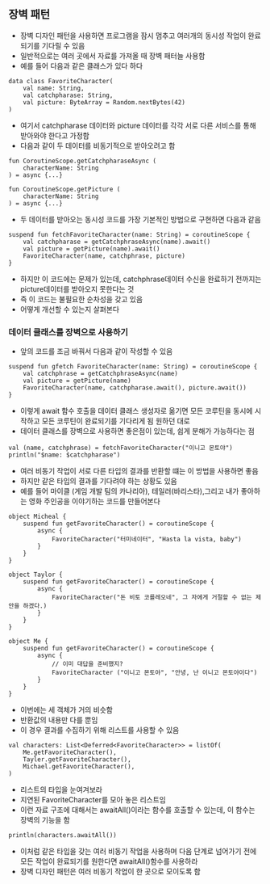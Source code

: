 ## 장벽 패턴
- 장벽 디자인 패턴을 사용하면 프로그램을 잠시 멈추고 여러개의 동시성 작업이 완료되기를 기다릴 수 있음
- 일반적으로는 여러 곳에서 자료를 가져올 때 장벽 패터늘 사용함
- 예를 들어 다음과 같은 클래스가 있다 하다
```
data class FavoriteCharacter(
    val name: String, 
    val catchpharase: String,
    val picture: ByteArray = Random.nextBytes(42)
)
```
- 여기서 catchpharase 데이터와 picture 데이터를 각각 서로 다른 서비스를 통해 받아와야 한다고 가정함
- 다음과 같이 두 데이터를 비동기적으로 받아오려고 함

```
fun CoroutineScope.getCatchpharaseAsync (
    characterName: String
) = async {...}

fun CoroutineScope.getPicture (
    characterName: String
) = async {...}
```
- 두 데이터를 받아오는 동시성 코드를 가장 기본적인 방법으로 구현하면 다음과 같음
```
suspend fun fetchFavoriteCharacter(name: String) = coroutineScope {
    val catchpharase = getCatchphraseAsync(name).await()
    val picture = getPicture(name).await()
    FavoriteCharacter(name, catchphrase, picture)
}
```
- 하지만 이 코드에는 문제가 있는데, catchphrase데이터 수신을 완료하기 전까지는 picture데이터를 받아오지 못한다는 것
- 즉 이 코드는 불필요한 순차성을 갖고 있음
- 어떻게 개선할 수 있는지 살펴본다

### 데이터 클래스를 장벽으로 사용하기
- 앞의 코드를 조금 바꿔서 다음과 같이 작성할 수 있음
```
suspend fun gfetch FavoriteCharacter(name: String) = coroutineScope {
    val catchphrase = getCatchphraseAsync(name)
    val picture = getPicture(name)
    FavoriteCharacter(name, catchpharase.await(), picture.await())
}
```
- 이렇게 await 함수 호출을 데이터 클래스 생성자로 옮기면 모든 코루틴을 동시에 시작하고 모든 코루틴이 완료되기를 기다리게 됨 원하던 대로
- 데이터 클래스를 장벽으로 사용하면 좋은점이 있는데, 쉽게 분해가 가능하다는 점

```
val (name, catchphrase) = fetchFavoriteCharacter("이니고 몬토야")
println("$name: $catchpharase")
```
-  여러 비동기 작업이 서로 다른 타입의 결과를 반환할 떄는 이 방법을 사용하면 좋음
-  하지만 같은 타입의 결과를 기다려야 하는 상황도 있음
-  예를 들어 마이클 (게임 개발 팀의 카나리아), 테일러(바리스타),그리고 내가 좋아하는 영화 주인공을 이야기하는 코드를 만들어본다
  
```
object Micheal {
    suspend fun getFavoriteCharacter() = coroutineScope {
        async {
            FavoriteCharacter("터미네이터", "Hasta la vista, baby")
        }
    }
}

object Taylor {
    suspend fun getFavoriteCharacter() = coroutineScope {
        async {
            FavoriteCharacter("돈 비토 코를레오네", 그 자에게 거절할 수 없는 제안을 하겠다.)
        }
    }
}

object Me {
    suspend fun getFavoriteCharacter() = coroutineScope {
        async {
            // 이미 대답을 준비했지?
            FavoriteCharacter ("이니고 몬토야", "안녕, 난 이니고 몬토야이다")
        }
    }
}
```
- 이번에는 세 객체가 거의 비슷함
- 반환값의 내용만 다를 뿐임
- 이 경우 결과를 수집하기 위해 리스트를 사용할 수 있음

```
val characters: List<Deferred<FavoriteCharacter>> = listOf(
    Me.getFavoriteCharacter(),
    Tayler.getFavoriteCharacter(),
    Michael.getFavoriteCharacter(),
)
```
- 리스트의 타입을 눈여겨보라
- 지연된 FavoriteCharacter를 모아 놓은 리스트임
- 이런 자료 구조에 대해서는 awaitAll()이라는 함수를 호출할 수 있는데, 이 함수는 장벽의 기능을 함

```
println(characters.awaitAll())
```
- 이처럼 같은 타입을 갖는 여러 비동기 작업을 사용하며 다음 단계로 넘어가기 전에 모든 작업이 완료되기를 원한다면 awaitAll()함수를 사용하라
- 장벽 디자인 패턴은 여러 비동기 작업이 한 곳으로 모이도록 함